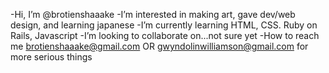 -Hi, I’m @brotienshaaake
-I’m interested in making art, gave dev/web design, and learning japanese
-I’m currently learning HTML, CSS. Ruby on Rails, Javascript
-I’m looking to collaborate on...not sure yet
-How to reach me brotienshaaake@gmail.com OR gwyndolinwilliamson@gmail.com for more serious things

<!---
brotienshaaake/brotienshaaake is a ✨ special ✨ repository because its `README.md` (this file) appears on your GitHub profile.
You can click the Preview link to take a look at your changes.
--->
